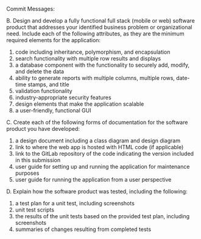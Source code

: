 Commit Messages:

B.  Design and develop a fully functional full stack (mobile or web) software product that addresses your identified business problem or organizational need. Include each of the following attributes, as they are the minimum required elements for the application:

1. code including inheritance, polymorphism, and encapsulation 
2. search functionality with multiple row results and displays
3. a database component with the functionality to securely add, modify, and delete the data
4. ability to generate reports with multiple columns, multiple rows, date-time stamps, and title
5. validation functionality 
6. industry-appropriate security features
7. design elements that make the application scalable 
8. a user-friendly, functional GUI

C. Create each of the following forms of documentation for the software product you have developed:

1. a design document including a class diagram and design diagram
2. link to where the web app is hosted with HTML code (if applicable)
3. link to the GitLab repository of the code indicating the version included in this submission
4. user guide for setting up and running the application for maintenance purposes
5. user guide for running the application from a user perspective

D. Explain how the software product was tested, including the following:
1. a test plan for a unit test, including screenshots
2. unit test scripts
3. the results of the unit tests based on the provided test plan, including screenshots
4. summaries of changes resulting from completed tests